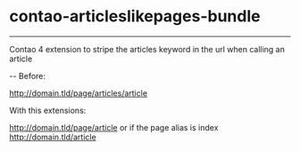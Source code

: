# contao-articleslikepages-bundle
---
Contao 4 extension to stripe the articles keyword in the url when calling an article

--
Before:

http://domain.tld/page/articles/article

With this extensions:

http://domain.tld/page/article
or if the page alias is index
http://domain.tld/article


